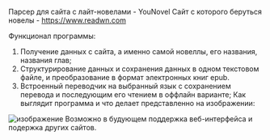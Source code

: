 Парсер для сайта с лайт-новелами - YouNovel
Сайт с которого беруться новелы - https://www.readwn.com

Функционал программы:
1)	Получение данных с сайта, а именно самой новеллы, его названия, названия глав; 
2)	Структурирование данных и сохранения данных в одном текстовом файле, и преобразование в формат электронных книг epub. 
3)	Встроенный переводчик на выбранный язык с сохранением перевода и последующим его чтением в оффлайн варианте;
Как выглядит программа и что делает представленно на изображении:

![изображение](https://user-images.githubusercontent.com/94782611/214380282-c46e9002-f26f-41ce-8a07-61e0d5c7d54d.png)
Возможно в будующем поддержка веб-интерфейса и подержка других сайтов.
